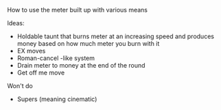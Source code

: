 How to use the meter built up with various means

Ideas:
- Holdable taunt that burns meter at an increasing speed and produces money based on how much meter you burn with it
- EX moves
- Roman-cancel -like system
- Drain meter to money at the end of the round
- Get off me move

Won't do
- Supers (meaning cinematic)
